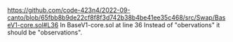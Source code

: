 https://github.com/code-423n4/2022-09-canto/blob/65fbb8b9de22cf8f8f3d742b38b4be41ee35c468/src/Swap/BaseV1-core.sol#L36
In BaseV1-core.sol at line 36
Instead of "obervations" it should be "observations".

